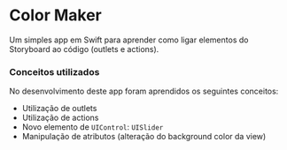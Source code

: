 # Color Maker

Um simples app em Swift para aprender como ligar elementos do Storyboard ao código (outlets e actions).

### Conceitos utilizados

No desenvolvimento deste app foram aprendidos os seguintes conceitos:

* Utilização de outlets
* Utilização de actions
* Novo elemento de `UIControl`: `UISlider`
* Manipulação de atributos (alteração do background color da view)